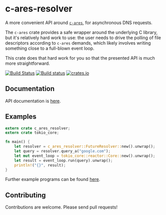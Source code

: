# c-ares-resolver #

A more convenient API around [`c-ares`](https://github.com/dimbleby/rust-c-ares/), for asynchronous DNS requests.

The `c-ares` crate provides a safe wrapper around the underlying C library, but it's relatively hard work to use: the user needs to drive the polling of file descriptors according to `c-ares` demands, which likely involves writing something close to a full-blown event loop.

This crate does that hard work for you so that the presented API is much more straightforward. 

[![Build Status](https://travis-ci.org/dimbleby/c-ares-resolver.svg?branch=master)](https://travis-ci.org/dimbleby/c-ares-resolver)
[![Build status](https://ci.appveyor.com/api/projects/status/m9o3f4u6wuofq8k9/branch/master?svg=true)](https://ci.appveyor.com/project/dimbleby/c-ares-resolver/branch/master)
[![crates.io](http://meritbadge.herokuapp.com/c-ares-resolver)](https://crates.io/crates/c-ares-resolver)

## Documentation ##

API documentation is [here](https://docs.rs/c-ares-resolver).

## Examples ##

```rust
extern crate c_ares_resolver;
extern crate tokio_core;

fn main() {
    let resolver = c_ares_resolver::FutureResolver::new().unwrap();
    let query = resolver.query_a("google.com");
    let mut event_loop = tokio_core::reactor::Core::new().unwrap();
    let result = event_loop.run(query).unwrap();
    println!("{}", result);
}
```

Further example programs can be found [here](https://github.com/dimbleby/c-ares-resolver/tree/master/examples).

## Contributing ##

Contributions are welcome.  Please send pull requests!

